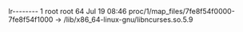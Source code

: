 lr-------- 1 root root 64 Jul 19 08:46 proc/1/map_files/7fe8f54f0000-7fe8f54f1000 -> /lib/x86_64-linux-gnu/libncurses.so.5.9
